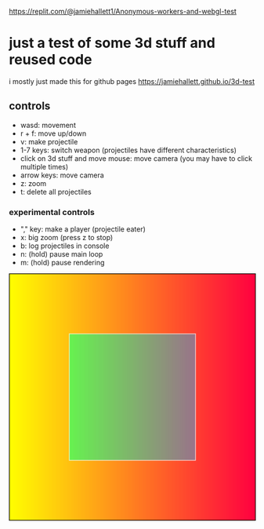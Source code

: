 https://replit.com/@jamiehallett1/Anonymous-workers-and-webgl-test
# just a test of some 3d stuff and reused code
i mostly just made this for github pages https://jamiehallett.github.io/3d-test

## controls
- wasd: movement
- r + f: move up/down
- v: make projectile
- 1-7 keys: switch weapon (projectiles have different characteristics)
- click on 3d stuff and move mouse: move camera (you may have to click multiple times)
- arrow keys: move camera
- z: zoom
- t: delete all projectiles
  
### experimental controls
- "," key: make a player (projectile eater)
- x: big zoom (press z to stop)
- b: log projectiles in console
- n: (hold) pause main loop
- m: (hold) pause rendering

![the image i used for the cubes' textures](/square.svg)